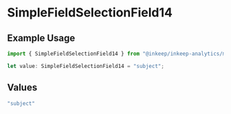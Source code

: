 # SimpleFieldSelectionField14

## Example Usage

```typescript
import { SimpleFieldSelectionField14 } from "@inkeep/inkeep-analytics/models/components";

let value: SimpleFieldSelectionField14 = "subject";
```

## Values

```typescript
"subject"
```